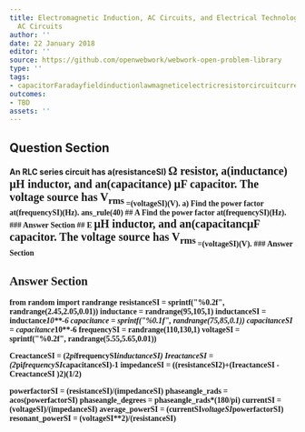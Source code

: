 ```yaml
---
title: Electromagnetic Induction, AC Circuits, and Electrical Technologies - RLC Series
  AC Circuits
author: ''
date: 22 January 2018
editor: ''
source: https://github.com/openwebwork/webwork-open-problem-library
type: ''
tags:
- capacitorFaradayfieldinductionlawmagneticelectricresistorcircuitcurrentresistorfrequencypowerOhms
outcomes:
- TBD
assets: ''
---
```


## Question Section 

<b>
An RLC series circuit has a(resistanceSI) <span style="font-family: 'Times'; font-size: 20px";>&Omega;<span>  resistor, a(inductance) <span style="font-family: 'Times'; font-size: 20px";>&mu;H<span> inductor, and an(capacitance) <span style="font-family: 'Times'; font-size: 20px";>&mu;F<span>  capacitor. The voltage source has V<sub>rms<sub> =(voltageSI)(V).
a) Find the power factor at(frequencySI)(Hz).
ans_rule(40)
## A
Find the power factor at(frequencySI)(Hz).
### Answer Section
## E
<span style="font-family: 'Times'; font-size: 20px";>&mu;H<span> inductor, and an(capacitanc<span style="font-family: 'Times'; font-size: 20px";>&mu;F<span>  capacitor. The voltage source has V<sub>rms<sub> =(voltageSI)(V).
### Answer Section


## Answer Section

from random import randrange
resistanceSI = sprintf("%0.2f", randrange(2.45,2.05,0.01))
inductance = randrange(95,105,1)
inductanceSI = inductance*10**-6
capacitance = sprintf("%0.1f", randrange(75,85,0.1))
capacitanceSI = capacitance*10**-6
frequencySI = randrange(110,130,1)
voltageSI = sprintf("%0.2f", randrange(5.55,5.65,0.01))

CreactanceSI = (2*pi*frequencySI*inductanceSI)
IreactanceSI = (2*pi*frequencySI*capacitanceSI)**-1
impedanceSI = ((resistanceSI**2)+(IreactanceSI -CreactanceSI )**2)**(1/2)

powerfactorSI = (resistanceSI)/(impedanceSI)
phaseangle_rads = acos(powerfactorSI)
phaseangle_degrees = phaseangle_rads*(180/pi)
currentSI = (voltageSI)/(impedanceSI)
average_powerSI = (currentSI*voltageSI*powerfactorSI)
resonant_powerSI = (voltageSI**2)/(resistanceSI)